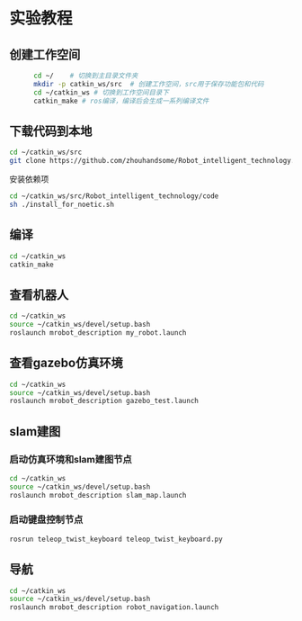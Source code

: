 # 实验教程

## 创建工作空间

```bash
      cd ~/    # 切换到主目录文件夹
      mkdir -p catkin_ws/src  # 创建工作空间，src用于保存功能包和代码
      cd ~/catkin_ws # 切换到工作空间目录下
      catkin_make # ros编译，编译后会生成一系列编译文件
```
## 下载代码到本地

```bash
cd ~/catkin_ws/src
git clone https://github.com/zhouhandsome/Robot_intelligent_technology.git

```
安装依赖项
```bash
cd ~/catkin_ws/src/Robot_intelligent_technology/code
sh ./install_for_noetic.sh
```
## 编译

```bash
cd ~/catkin_ws
catkin_make
```
## 查看机器人

```bash
cd ~/catkin_ws
source ~/catkin_ws/devel/setup.bash
roslaunch mrobot_description my_robot.launch
```
## 查看gazebo仿真环境

```bash
cd ~/catkin_ws
source ~/catkin_ws/devel/setup.bash
roslaunch mrobot_description gazebo_test.launch
```
## slam建图
### 启动仿真环境和slam建图节点
```bash
cd ~/catkin_ws
source ~/catkin_ws/devel/setup.bash
roslaunch mrobot_description slam_map.launch
```
### 启动键盘控制节点

```bash
rosrun teleop_twist_keyboard teleop_twist_keyboard.py

```
## 导航
```bash
cd ~/catkin_ws
source ~/catkin_ws/devel/setup.bash
roslaunch mrobot_description robot_navigation.launch
```
